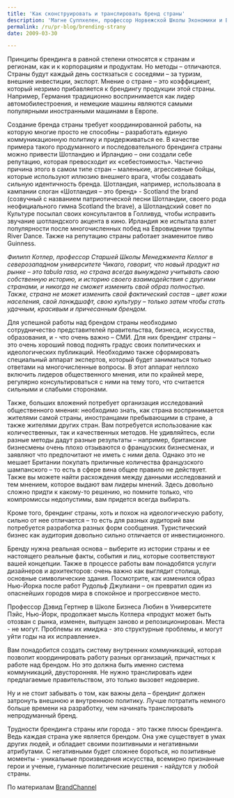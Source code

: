 ```yaml
---
title: 'Как сконструировать и транслировать бренд страны'
description: 'Магне Суппхелен, профессор Норвежской Школы Экономики и Бизнес-администрирования в Бергене, говорит «в принципе, брендинг продукта и брендинг местности одно и то же. Это идентификация, развитие и транслирование идентичности, выгодной определенным группам. Отличие брендинга места в том, что в этом случае гораздо сложнее достичь интегрированных коммуникаций.»'
permalink: /ru/pr-blog/brending-strany
date: 2009-03-30

---
```


Принципы брендинга в равной степени относятся к  странам и регионам, как и к корпорациям и продуктам. Но методы – отличаются. Страны будут каждый день состязаться с соседями – за туризм, внешние инвестиции, экспорт. Мнение о стране – это коэффициент, который незримо прибавляется к брендингу продукции этой страны. Например, Германия традиционно воспринимается как лидер автомобилестроения, и немецкие машины являются самыми популярными иностранными машинами в Европе.

Создание бренда страны требует координированной работы, на которую многие просто не способны – разработать  единую коммуникационную политику и придерживаться ее. В качестве примера такого продуманного и последовательного брендинга страны можно привести Шотландию и Ирландию – они создали себе репутацию, которая превосходит их «себестоимость». Частично причина этого в самом типе стран – маленькие, агрессивные бойцы, которые используют иллюзию внешнего врага, чтобы создавать сильную идентичность бренда. Шотландия, например, использвоала в кампании слоган «Шотландия – это бренд» - Scotland the brand  (созвучный с названием патриотической песни Шотландии, своего рода неофициального гимна Scotland the brave), а Шотландский совет по Культуре посылал своих консультантов в Голливуд, чтобы исправить звучание шотландского акцента в кино. Ирландия же испытала взлет популярности после многочисленных побед на Евровидении труппы River Dance. Также на репутацию страны работает знаменитое пиво Guinness.

<i>Филипп Котлер, профессор Старшей Школы Менеджмента  Келлог в северозападном университете Чикаго, говорит, что новый продукт на рынке – это tabula rasa, но страна всегда вынуждена учитывать свою собственную историю, и историю своего взаимодействия с другими странами, и никогда не сможет изменить свой образ полностью.  Также, страна не может изменить свой фактический состав – цвет кожи населения, свой ланждшафт, свою культуру – только затем чтобы стать удачным, красивым и причесанным брендом. </i>

Для успешной работы над брендом страны необходимо сотрудничество представителей правительства, бизнеса, искусства, образования, и  - что очень важно – СМИ. Для них брендинг страны – это очень хороший повод поднять градус своих политических и идеологических публикаций. Необходимо также сформировать специальный аппарат экспертов, который будет заниматься только ответами на многочисленные вопросы. В этот аппарат неплохо включить лидеров общественного мнения, или по крайней мере, регулярно консультироваться с ними на тему того, что считается сильными и слабыми сторонами.

Также, больших вложений потребует организация исследований общественного мнения: необходимо знать, как страна воспринимается жителями самой страны, иностранцами пребывающими в стране, а также жителями других стран. Вам потребуется использование как количественных, так и качественных методов. Не удивляйтесь, если разные методы дадут разные результаты – например, британские бизнесмены очень плохо отзываются о французских бизнесменах, и заявляют что предпочитают не иметь с ними дела. Однако это не мешает Британии покупать приличные количества французского шампанского – то есть в сфере вина общее правило не действует. Также вы можете найти расхождения между данными исследований и тем мнением, которое выдают вам лидеры мнений. Здесь довольно сложно придти к какому-то решению, но помните только, что компромиссы недопустимы, вам придется всегда выбирать.

Кроме того, брендинг страны, хоть и похож на идеологическую работу, сильно от нее отличается – то есть для разных аудиторий вам потребуется разработка разных форм сообщения. Туристический бизнес как аудитория довольно сильно отличается от инвестиционного.

Бренду нужна реальная основа – выберите из истории страны и ее настоящего реальные факты, события и лиц, которые соответствуют вашей концепции. Также в процессе работы вам понадобятся услуги дизайнеров и архитекторов: очень важно как выглядит  столица, основные символические здания. Посмотрите, как изменился  образ Нью-Йорка после работ Рудольф Джулиани – он превратил один из опаснейших городов мира в спокойное и прогрессивное место.

Профессор Дэвид Гертнер в Школе Бизнеса Любин в Университете Пэйс, Нью-Йорк, продолжает мысль Котлера  «продукт может быть отозван с рынка, изменен, выпущен заново и репозиционирован. Места  - не могут. Проблемы их имиджа  - это структурные проблемы, и могут уйти годы на их исправление».

Вам понадобится создать систему внутренних коммуникаций, которая позволит координировать работу разных организаций, причастных к работе над брендом. Но это должна быть именно система коммуникаций, двусторонняя. Не нужно транслировать идеи предлагаемые правительством, это только вызовет недоверие.

Ну и не стоит забывать о том, как важны дела – брендинг должен затронуть внешнюю и внутреннюю политику. Лучше потратить немного больше времени на разработку, чем начинать транслировать непродуманный бренд.

Трудности брендинга страны или города - это также плюсы брендинга. Ведь каждая страна уже является брендом. Она уже существует в умах других людей, и обладает своими позитивными и негативными атрибутами. С негативными будет сложнее бороться, но  позитивные моменты - уникальные произведения искусства, всемирно признанные герои и ученые, гуманные политические решения - найдутся у любой страны.

По материалам <a href="https://www.brandchannel.com/images/papers/Country_Branding.pdf">BrandChannel</a>

